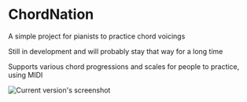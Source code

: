 # ChordNation
A simple project for pianists to practice chord voicings

Still in development and will probably stay that way for a long time

Supports various chord progressions and scales for people to practice, using MIDI

![Current version's screenshot](https://i.imgur.com/dCMvEIh.png)
